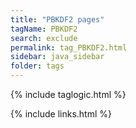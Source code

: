 ```yaml
---
title: "PBKDF2 pages"
tagName: PBKDF2
search: exclude
permalink: tag_PBKDF2.html
sidebar: java_sidebar
folder: tags
---
```

{% include taglogic.html %}

{% include links.html %}
